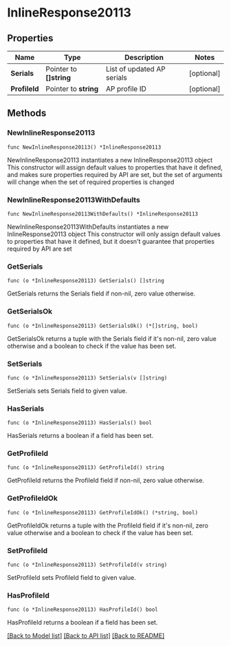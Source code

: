 # InlineResponse20113

## Properties

Name | Type | Description | Notes
------------ | ------------- | ------------- | -------------
**Serials** | Pointer to **[]string** | List of updated AP serials | [optional] 
**ProfileId** | Pointer to **string** | AP profile ID | [optional] 

## Methods

### NewInlineResponse20113

`func NewInlineResponse20113() *InlineResponse20113`

NewInlineResponse20113 instantiates a new InlineResponse20113 object
This constructor will assign default values to properties that have it defined,
and makes sure properties required by API are set, but the set of arguments
will change when the set of required properties is changed

### NewInlineResponse20113WithDefaults

`func NewInlineResponse20113WithDefaults() *InlineResponse20113`

NewInlineResponse20113WithDefaults instantiates a new InlineResponse20113 object
This constructor will only assign default values to properties that have it defined,
but it doesn't guarantee that properties required by API are set

### GetSerials

`func (o *InlineResponse20113) GetSerials() []string`

GetSerials returns the Serials field if non-nil, zero value otherwise.

### GetSerialsOk

`func (o *InlineResponse20113) GetSerialsOk() (*[]string, bool)`

GetSerialsOk returns a tuple with the Serials field if it's non-nil, zero value otherwise
and a boolean to check if the value has been set.

### SetSerials

`func (o *InlineResponse20113) SetSerials(v []string)`

SetSerials sets Serials field to given value.

### HasSerials

`func (o *InlineResponse20113) HasSerials() bool`

HasSerials returns a boolean if a field has been set.

### GetProfileId

`func (o *InlineResponse20113) GetProfileId() string`

GetProfileId returns the ProfileId field if non-nil, zero value otherwise.

### GetProfileIdOk

`func (o *InlineResponse20113) GetProfileIdOk() (*string, bool)`

GetProfileIdOk returns a tuple with the ProfileId field if it's non-nil, zero value otherwise
and a boolean to check if the value has been set.

### SetProfileId

`func (o *InlineResponse20113) SetProfileId(v string)`

SetProfileId sets ProfileId field to given value.

### HasProfileId

`func (o *InlineResponse20113) HasProfileId() bool`

HasProfileId returns a boolean if a field has been set.


[[Back to Model list]](../README.md#documentation-for-models) [[Back to API list]](../README.md#documentation-for-api-endpoints) [[Back to README]](../README.md)


